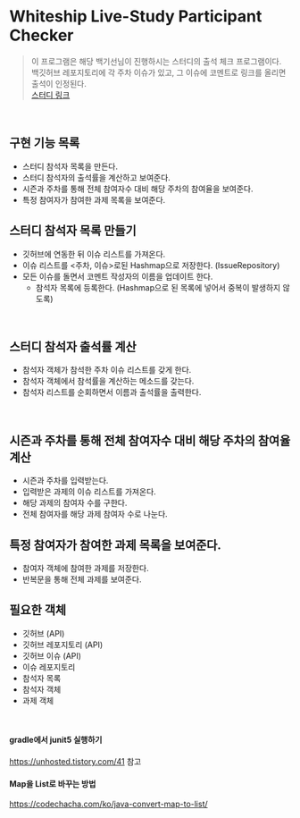 # Whiteship Live-Study Participant Checker
> 이 프로그램은 해당 백기선님이 진행하시는 스터디의 출석 체크 프로그램이다.   
> 백깃허브 레포지토리에 각 주차 이슈가 있고, 그 이슈에 코멘트로 링크를 올리면 출석이 인정된다.  
> [스터디 링크](https://github.com/whiteship/live-study)

<br>

## 구현 기능 목록
- 스터디 참석자 목록을 만든다.
- 스터디 참석자의 출석률을 계산하고 보여준다. 
- 시즌과 주차를 통해 전체 참여자수 대비 해당 주차의 참여율을 보여준다.
- 특정 참여자가 참여한 과제 목록을 보여준다.

## 스터디 참석자 목록 만들기
- 깃허브에 연동한 뒤 이슈 리스트를 가져온다.
- 이슈 리스트를 <주차, 이슈>로된 Hashmap으로 저장한다. (IssueRepository)
- 모든 이슈를 돌면서 코멘트 작성자의 이름을 업데이트 한다.
    - 참석자 목록에 등록한다. (Hashmap으로 된 목록에 넣어서 중복이 발생하지 않도록)

<br>

## 스터디 참석자 출석률 계산
- 참석자 객체가 참석한 주차 이슈 리스트를 갖게 한다.
- 참석자 객체에서 참석률을 계산하는 메소드를 갖는다.
- 참석자 리스트를 순회하면서 이름과 출석률을 출력한다.

<br>

## 시즌과 주차를 통해 전체 참여자수 대비 해당 주차의 참여율 계산
- 시즌과 주차를 입력받는다.
- 입력받은 과제의 이슈 리스트를 가져온다.
- 해당 과제의 참여자 수를 구한다.
- 전체 참여자를 해당 과제 참여자 수로 나눈다.

## 특정 참여자가 참여한 과제 목록을 보여준다.
- 참여자 객체에 참여한 과제를 저장한다.
- 반복문을 통해 전체 과제를 보여준다.


## 필요한 객체
- 깃허브 (API)
- 깃허브 레포지토리 (API)
- 깃허브 이슈 (API)
- 이슈 레포지토리
- 참석자 목록
- 참석자 객체
- 과제 객체
<br>

#### gradle에서 junit5 실행하기
https://unhosted.tistory.com/41 참고

#### Map을 List로 바꾸는 방법
https://codechacha.com/ko/java-convert-map-to-list/